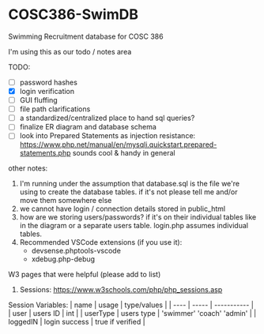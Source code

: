 # COSC386-SwimDB
Swimming Recruitment database for COSC 386

I'm using this as our todo / notes area

TODO:
- [ ] password hashes
- [x] login verification
- [ ] GUI fluffing
- [ ] file path clarifications
- [ ] a standardized/centralized place to hand sql queries?
- [ ] finalize ER diagram and database schema
- [ ] look into Prepared Statements as injection resistance: https://www.php.net/manual/en/mysqli.quickstart.prepared-statements.php sounds cool & handy in general 

other notes:
1. I'm running under the assumption that database.sql is the file we're using to create the database tables. if it's not please tell me and/or move them somewhere else
2. we cannot have login / connection details stored in public_html
3. how are we storing users/passwords? if it's on their individual tables like in the diagram or a separate users table. login.php assumes individual tables.
4. Recommended VSCode extensions (if you use it):
    - devsense.phptools-vscode
    - xdebug.php-debug


W3 pages that were helpful (please add to list)
1. Sessions: https://www.w3schools.com/php/php_sessions.asp

Session Variables:
| name | usage | type/values |
| ---- | ----- | ----------- |
| user | users ID | int |
| userType | users type | 'swimmer' 'coach' 'admin' |
| loggedIN | login success | true if verified |
    